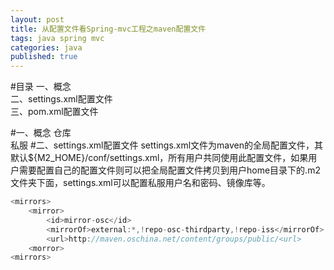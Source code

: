 ```yaml
---
layout: post
title: 从配置文件看Spring-mvc工程之maven配置文件
tags: java spring mvc 
categories: java
published: true
---
```


#目录
一、概念<br/>
二、settings.xml配置文件<br/>
三、pom.xml配置文件<br/>

#一、概念
仓库<br/>
私服
#二、settings.xml配置文件
settings.xml文件为maven的全局配置文件，其默认${M2_HOME}/conf/settings.xml，所有用户共同使用此配置文件，如果用户需要配置自己的配置文件则可以把全局配置文件拷贝到用户home目录下的.m2文件夹下面，settings.xml可以配置私服用户名和密码、镜像库等。
~~~java
<mirrors>
	<mirror>
		<id>mirror-osc</id>
		<mirrorOf>external:*,!repo-osc-thirdparty,!repo-iss</mirrorOf>
		<url>http://maven.oschina.net/content/groups/public/<url>
	<morror>
<mirrors>
~~~






